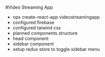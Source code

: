 #Video Streaming App
- npx create-react-app videostreamingapp
- configured firebase
- configured taiwind css
- planned components structure
- head component
- sidebar component
- setup redux store to toggle sidebar menu

